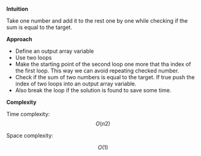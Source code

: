 **Intuition**

Take one number and add it to the rest one by one while checking if the sum is equal to the target.

**Approach**

- Define an output array variable
- Use two loops
- Make the starting point of the second loop one more that tha index of the first loop. This way we can avoid repeating checked number.
- Check if the sum of two numbers is equal to the target. If true push the index of two loops into an output array variable.
- Also break the loop if the solution is found to save some time.

**Complexity**

Time complexity:
$$O(n2)$$

Space complexity:

$$O(1)$$
